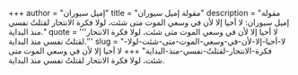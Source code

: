 +++
author = "إميل سيوران"
title = "مقولة إميل سيوران"
description = "مقولة إميل سيوران: لا أحيا إلا لأن في وسعي الموت متى شئت، لولا فكرة الانتحار لقتلتُ نفسي منذ البداية."
quote = '''لا أحيا إلا لأن في وسعي الموت متى شئت، لولا فكرة الانتحار لقتلتُ نفسي منذ البداية.''' 
slug = "لا-أحيا-إلا-لأن-في-وسعي-الموت-متى-شئت-لولا-فكرة-الانتحار-لقتلتُ-نفسي-منذ-البداية"
+++
لا أحيا إلا لأن في وسعي الموت متى شئت، لولا فكرة الانتحار لقتلتُ نفسي منذ البداية.
